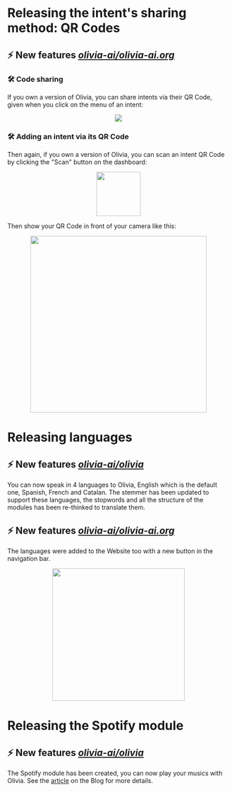 # Releasing the intent's sharing method: QR Codes
## ⚡ New features [*olivia-ai/olivia-ai.org*](https://github.com/olivia-ai/olivia-ai.org)
### 🛠 Code sharing
If you own a version of Olivia, you can share intents via their QR Code, given when you click on the menu of an intent:
<p align="center">
    <img src="https://i.imgur.com/NLrgnpL.png">
</p>

### 🛠 Adding an intent via its QR Code
Then again, if you own a version of Olivia, you can scan an intent QR Code by clicking the "Scan" button on the dashboard:
<p align="center">
    <img width="100" src="https://i.imgur.com/5LTouhB.png">
</p>

Then show your QR Code in front of your camera like this:
<p align="center">
<img width="400" src="https://i.imgur.com/WoNgR1m.png">
</p>

# Releasing languages
## ⚡ New features [*olivia-ai/olivia*](https://github.com/olivia-ai/olivia)
You can now speak in 4 languages to Olivia, English which is the default one, Spanish, French and Catalan.
The stemmer has been updated to support these languages, the stopwords and all the structure of the modules has been re-thinked to translate them.

## ⚡ New features [*olivia-ai/olivia-ai.org*](https://github.com/olivia-ai/olivia-ai.org)
The languages were added to the Website too with a new button in the navigation bar.
<p align="center">
    <img width="300" src="https://i.imgur.com/jLisRWi.png">
</p>

# Releasing the Spotify module
## ⚡ New features [*olivia-ai/olivia*](https://github.com/olivia-ai/olivia)
The Spotify module has been created, you can now play your musics with Olivia.
See the [article](https://olivia-ai.org/blog/use-spotify-on-olivia) on the Blog for more details.

